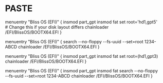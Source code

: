# PASTE


menuentry "Bliss OS (EFI)" {
    insmod part_gpt
    insmod fat
    set root='hd1,gpt5'  # Change this if your disk layout differs
    chainloader /EFI/BlissOS/BOOTX64.EFI
}



menuentry "Bliss OS (EFI)" {
    search --no-floppy --fs-uuid --set=root 1234-ABCD
    chainloader /EFI/BlissOS/BOOTX64.EFI
}


menuentry "Bliss OS (EFI)" {
    insmod part_gpt
    insmod fat
    set root=(hd1,gpt3)
    chainloader /EFI/BlissOS/BOOTX64.EFI
}


menuentry "Bliss OS (EFI)" {
    insmod part_gpt
    insmod fat
    search --no-floppy --fs-uuid --set=root 1234-ABCD
    chainloader /EFI/BlissOS/BOOTX64.EFI
}


